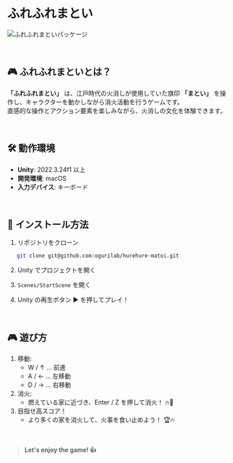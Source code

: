 # ふれふれまとい

![ふれふれまといパッケージ](https://github.com/user-attachments/assets/c158ac7e-2b9e-4bc9-a885-09564cb61e9a)

<br>

## 🎮 ふれふれまといとは？

**「ふれふれまとい」** は、江戸時代の火消しが使用していた旗印 **「まとい」** を操作し、キャラクターを動かしながら消火活動を行うゲームです。  
直感的な操作とアクション要素を楽しみながら、火消しの文化を体験できます。

<br>

## 🛠️ 動作環境

- **Unity**: 2022.3.24f1 以上
- **開発環境**: macOS
- **入力デバイス**: キーボード

<br>

## 🚀 インストール方法

1. リポジトリをクローン

```sh
   git clone git@github.com:ogurilab/hurehure-matoi.git
```

2. Unity でプロジェクトを開く

3. `Scenes/StartScene` を開く

4. Unity の再生ボタン ▶ を押してプレイ！

<br>

## 🎮 遊び方

1. 移動:
   - W / ↑ … 前進
   - A / ← … 左移動
   - D / → … 右移動
2. 消火:
   - 燃えている家に近づき、Enter / Z を押して消火！ 🔥💨
3. 目指せ高スコア！
   - より多くの家を消火して、火事を食い止めよう！ 🏆🔥

<br>

> **Let's enjoy the game! 👍**
